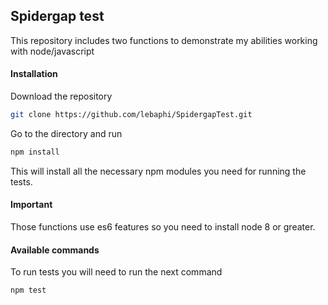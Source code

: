 ## Spidergap test
This repository includes two functions to demonstrate my abilities working with node/javascript

#### Installation
Download the repository
```sh
git clone https://github.com/lebaphi/SpidergapTest.git
```
Go to the directory and run
```sh
npm install
```
This will install all the necessary npm modules you need for running the tests.

#### Important
Those functions use es6 features so you need to install node 8 or greater.

#### Available commands
To run tests you will need to run the next command
```sh
npm test
```
